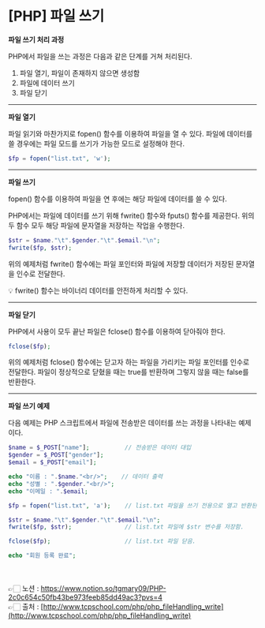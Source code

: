 # [PHP] 파일 쓰기

**파일 쓰기 처리 과정**

PHP에서 파일을 쓰는 과정은 다음과 같은 단계를 거쳐 처리된다.

1. 파일 열기, 파일이 존재하지 않으면 생성함
2. 파일에 데이터 쓰기
3. 파일 닫기

---

**파일 열기**

파일 읽기와 마찬가지로 fopen() 함수를 이용하여 파일을 열 수 있다.
파일에 데이터를 쓸 경우에는 파일 모드를 쓰기가 가능한 모드로 설정해야 한다.

```php
$fp = fopen("list.txt", 'w');
```

---

**파일 쓰기**

fopen() 함수를 이용하여 파일을 연 후에는 해당 파일에 데이터를 쓸 수 있다.

PHP에서는 파일에 데이터를 쓰기 위해 fwrite() 함수와 fputs() 함수를 제공한다. 
위의 두 함수 모두 해당 파일에 문자열을 저장하는 작업을 수행한다.

```php
$str = $name."\t".$gender."\t".$email."\n";
fwrite($fp, $str);
```

위의 예제처럼 fwrite() 함수에는 파일 포인터와 파일에 저장할 데이터가 저장된 문자열을 인수로 전달한다.

<aside>
💡 fwrite() 함수는 바이너리 데이터를 안전하게 처리할 수 있다.

</aside>

---

**파일 닫기**

PHP에서 사용이 모두 끝난 파일은 fclose() 함수를 이용하여 닫아줘야 한다.

```php
fclose($fp);
```

위의 예제처럼 fclose() 함수에는 닫고자 하는 파일을 가리키는 파일 포인터를 인수로 전달한다.
파일이 정상적으로 닫혔을 때는 true를 반환하며 그렇지 않을 때는 false를 반환한다.

---

**파일 쓰기 예제**

다음 예제는 PHP 스크립트에서 파일에 전송받은 데이터를 쓰는 과정을 나타내는 예제이다.

```php
$name = $_POST["name"];          // 전송받은 데이터 대입
$gender = $_POST["gender"];
$email = $_POST["email"];

echo "이름 : ".$name."<br/>";    // 데이터 출력
echo "성별 : ".$gender."<br/>";
echo "이메일 : ".$email;

$fp = fopen("list.txt", 'a');    // list.txt 파일을 쓰기 전용으로 열고 반환된 파일 포인터를 $fp에 저장.

$str = $name."\t".$gender."\t".$email."\n";
fwrite($fp, $str);               // list.txt 파일에 $str 변수를 저장함.

fclose($fp);                     // list.txt 파일 닫음.

echo "회원 등록 완료";
```

<br><br>
👉🏻 노션 : https://www.notion.so/tgmary09/PHP-2c0c654c50fb43be973feeb85dd49ac3?pvs=4
<br>
👉🏻 출처 : [http://www.tcpschool.com/php/php_fileHandling_write](http://www.tcpschool.com/php/php_fileHandling_write)
